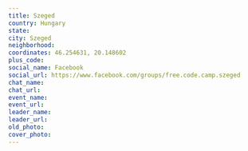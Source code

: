 ```yaml
---
title: Szeged
country: Hungary
state: 
city: Szeged
neighborhood: 
coordinates: 46.254631, 20.148602
plus_code:
social_name: Facebook
social_url: https://www.facebook.com/groups/free.code.camp.szeged
chat_name:
chat_url:
event_name:
event_url:
leader_name:
leader_url:
old_photo: 
cover_photo:
---
```

